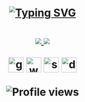 #
<h1 align="center">
<a href="https://www.keith-drinks.vodka"><img src="https://readme-typing-svg.herokuapp.com?font=VT323&size=35&pause=1000&color=970606&center=true&vCenter=true&width=435&lines=%E2%9C%97+Keith+%E2%9C%97;Sometime+life+gets+fucked+up...;Thats+why+we+get+fucked+up.;C%23+%2F+Python+beginner.;When+I+die%2C+you'll+love+me." alt="Typing SVG" /></a>

#


 <h1 align="center"> 
<a href="https://discord.com/users/917537568906682409"><img src="https://discord.c99.nl/widget/theme-4/917537568906682409.png">
<a href="https://www.keith-drinks.vodka"><img src="https://spotify-github-profile.vercel.app/api/view?uid=justinkeith27&cover_image=true&theme=natemoo-re&show_offline=false&background_color=121212&bar_color=538551&bar_color_cover=false)](https://github.com/kittinan/spotify-github-profile">
  
 [<img src='https://cdn.jsdelivr.net/npm/simple-icons@3.0.1/icons/github.svg' alt='github' height='40'>](https://github.com/Keith1337)  [<img src='https://cdn.jsdelivr.net/npm/simple-icons@3.0.1/icons/icloud.svg' alt='website' height='40'>](www.keith-drinks.vodka)  [<img src='https://cdn.jsdelivr.net/npm/simple-icons@3.0.1/icons/steam.svg' alt='steam' height='40'>](https://steamcommunity.com/id/Kxithz)  [<img src='https://cdn.jsdelivr.net/npm/simple-icons@3.0.1/icons/discord.svg' alt='discord' height='40'>](https://discord.com/users/917537568906682409)  

![Profile views](https://gpvc.arturio.dev/Keith1337)  

